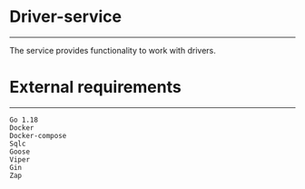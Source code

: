 # Driver-service
***
The service provides functionality to work with drivers.

# External requirements
***
    Go 1.18
    Docker
    Docker-compose
    Sqlc
    Goose
    Viper
    Gin
    Zap
